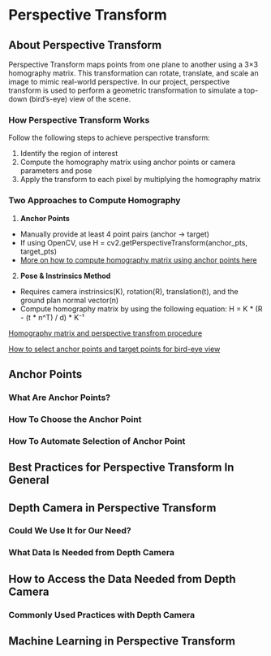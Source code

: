 # Perspective Transform

## About Perspective Transform
Perspective Transform maps points from one plane to another using a 3×3 homography matrix. This transformation can rotate, translate, and scale an image to mimic real-world perspective. In our project, perspective transform is used to perform a geometric transformation to simulate a top-down (bird’s-eye) view of the scene.

### **How Perspective Transform Works**
Follow the following steps to achieve perspective transform:

1. Identify the region of interest
2. Compute the homography matrix using anchor points or camera parameters and pose
3. Apply the transform to each pixel by multiplying the homography matrix


### **Two Approaches to Compute Homography**

1. **Anchor Points**
- Manually provide at least 4 point pairs (anchor -> target)
- If using OpenCV, use H = cv2.getPerspectiveTransform(anchor_pts, target_pts)
- [More on how to compute homography matrix using anchor points here](https://medium.com/analytics-vidhya/opencv-perspective-transformation-9edffefb2143)
2. **Pose & Instrinsics Method**
- Requires camera instrinsics(K), rotation(R), translation(t), and the ground plan normal vector(n)
- Compute homography matrix by using the following equation: H = K * (R - (t * n^T) / d) * K⁻¹


[Homography matrix and perspective transfrom procedure](https://docs.opencv.org/4.x/d9/dab/tutorial_homography.html?)

[How to select anchor points and target points for bird-eye view](https://nikolasent.github.io/opencv/2017/05/07/Bird%27s-Eye-View-Transformation.html?)


## Anchor Points

### What Are Anchor Points?

### How To Choose the Anchor Point

### How To Automate Selection of Anchor Point


## Best Practices for Perspective Transform In General

## Depth Camera in Perspective Transform

### Could We Use It for Our Need?

### What Data Is Needed from Depth Camera


## How to Access the Data Needed from Depth Camera

### Commonly Used Practices with Depth Camera


## Machine Learning in Perspective Transform